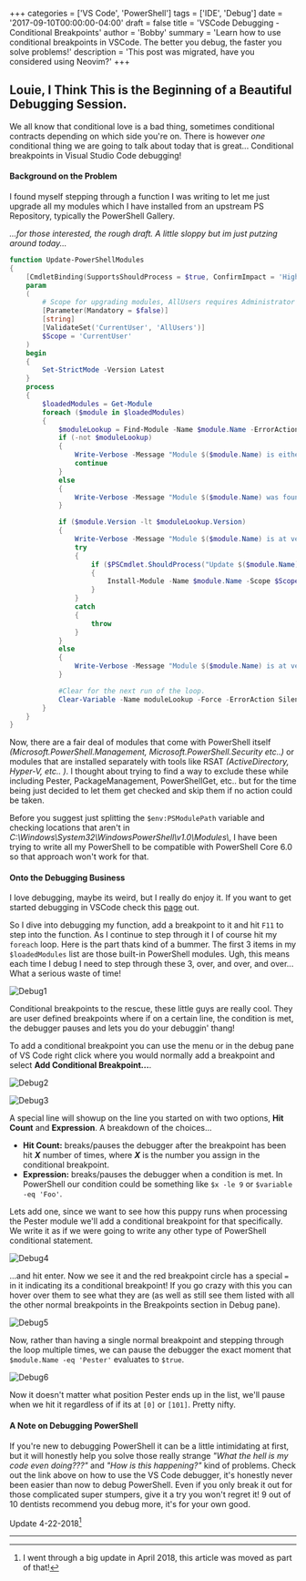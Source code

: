 +++
categories = ['VS Code', 'PowerShell']
tags = ['IDE', 'Debug']
date = '2017-09-10T00:00:00-04:00'
draft = false
title = 'VSCode Debugging - Conditional Breakpoints'
author = 'Bobby'
summary = 'Learn how to use conditional breakpoints in VSCode.  The better you debug, the faster you solve problems!'
description = 'This post was migrated, have you considered using Neovim?'
+++

## Louie, I Think This is the Beginning of a Beautiful Debugging Session.

We all know that conditional love is a bad thing, sometimes conditional contracts depending on which side you're on.  There is however *one* conditional thing we are going to talk about today that is great...  Conditional breakpoints in Visual Studio Code debugging!

#### Background on the Problem

I found myself stepping through a function I was writing to let me just upgrade all my modules which I have installed from an upstream PS Repository, typically the PowerShell Gallery.

*...for those interested, the rough draft.  A little sloppy but im just putzing around today...*

```powershell
function Update-PowerShellModules
{
    [CmdletBinding(SupportsShouldProcess = $true, ConfirmImpact = 'High')]
    param
    (
        # Scope for upgrading modules, AllUsers requires Administrator rights.
        [Parameter(Mandatory = $false)]
        [string]
        [ValidateSet('CurrentUser', 'AllUsers')]
        $Scope = 'CurrentUser'
    )
    begin
    {
        Set-StrictMode -Version Latest
    }
    process
    {
        $loadedModules = Get-Module
        foreach ($module in $loadedModules)
        {
            $moduleLookup = Find-Module -Name $module.Name -ErrorAction SilentlyContinue
            if (-not $moduleLookup)
            {
                Write-Verbose -Message "Module $($module.Name) is either an embedded PowerShell module or has no upstream repository."
                continue
            }
            else
            {
                Write-Verbose -Message "Module $($module.Name) was found in PSRepository, $($moduleLookup.Repository)."
            }

            if ($module.Version -lt $moduleLookup.Version)
            {
                Write-Verbose -Message "Module $($module.Name) is at version $($module.Version), version $($moduleLookup.Version) is available."
                try
                {
                    if ($PSCmdlet.ShouldProcess("Update $($module.Name) to $($moduleLookup.Version)?"))
                    {
                        Install-Module -Name $module.Name -Scope $Scope -Force
                    }
                }
                catch
                {
                    throw
                }
            }
            else
            {
                Write-Verbose -Message "Module $($module.Name) is at version $($module.Version), which is up to date."
            }

            #Clear for the next run of the loop.
            Clear-Variable -Name moduleLookup -Force -ErrorAction SilentlyContinue -WhatIf:$false
        }
    }
}
```

Now, there are a fair deal of modules that come with PowerShell itself *(Microsoft.PowerShell.Management, Microsoft.PowerShell.Security etc..)* or modules that are installed separately with tools like RSAT *(ActiveDirectory, Hyper-V, etc.. )*.  I thought about trying to find a way to exclude these while including Pester, PackageManagement, PowerShellGet, etc.. but for the time being just decided to let them get checked and skip them if no action could be taken.

Before you suggest just splitting the `$env:PSModulePath` variable and checking locations that aren't in *C:\Windows\System32\WindowsPowerShell\v1.0\Modules\\*, I have been trying to write all my PowerShell to be compatible with PowerShell Core 6.0 so that approach won't work for that.

#### Onto the Debugging Business

I love debugging, maybe its weird, but I really do enjoy it.  If you want to get started debugging in VSCode check this [page](https://code.visualstudio.com/docs/editor/debugging) out.

So I dive into debugging my function, add a breakpoint to it and hit `F11` to step into the function.  As I continue to step through it I of course hit my `foreach` loop.  Here is the part thats kind of a bummer.  The first 3 items in my `$loadedModules` list are those built-in PowerShell modules.  Ugh, this means each time I debug I need to step through these 3, over, and over, and over...  What a serious waste of time!

![Debug1](/posts/vscode-debug-breakpoints/Debug1.PNG)

Conditional breakpoints to the rescue, these little guys are really cool.  They are user defined breakpoints where if on a certain line, the condition is met, the debugger pauses and lets you do your debuggin' thang!

To add a conditional breakpoint you can use the menu or in the debug pane of VS Code right click where you would normally add a breakpoint and select **Add Conditional Breakpoint...**.

![Debug2](/posts/vscode-debug-breakpoints/Debug2.PNG)

![Debug3](/posts/vscode-debug-breakpoints/Debug3.PNG)

A special line will showup on the line you started on with two options, **Hit Count** and **Expression**.  A breakdown of the choices...

- **Hit Count:** breaks/pauses the debugger after the breakpoint has been hit ***X*** number of times, where ***X*** is the number you assign in the conditional breakpoint.
- **Expression:** breaks/pauses the debugger when a condition is met.  In PowerShell our condition could be something like `$x -le 9` or `$variable -eq 'Foo'`.

Lets add one, since we want to see how this puppy runs when processing the Pester module we'll add a conditional breakpoint for that specifically.  We write it as if we were going to write any other type of PowerShell conditional statement.

![Debug4](/posts/vscode-debug-breakpoints/Debug4.PNG)

...and hit enter.  Now we see it and the red breakpoint circle has a special `=` in it indicating its a conditional breakpoint!  If you go crazy with this you can hover over them to see what they are (as well as still see them listed with all the other normal breakpoints in the Breakpoints section in Debug pane).

![Debug5](/posts/vscode-debug-breakpoints/Debug5.PNG)

Now, rather than having a single normal breakpoint and stepping through the loop multiple times, we can pause the debugger the exact moment that `$module.Name -eq 'Pester'` evaluates to `$true`.

![Debug6](/posts/vscode-debug-breakpoints/Debug6.PNG)

Now it doesn't matter what position Pester ends up in the list, we'll pause when we hit it regardless of if its at `[0]` or `[101]`.  Pretty nifty.

#### A Note on Debugging PowerShell

If you're new to debugging PowerShell it can be a little intimidating at first, but it will honestly help you solve those really strange *"What the hell is my code even doing???"* and *"How is this happening?"* kind of problems.  Check out the link above on how to use the VS Code debugger, it's honestly never been easier than now to debug PowerShell.  Even if you only break it out for those complicated super stumpers, give it a try you won't regret it!  9 out of 10 dentists recommend you debug more, it's for your own good.

Update 4-22-2018[^1]

---

[^1]:
    I went through a big update in April 2018, this article was moved as part of that!

